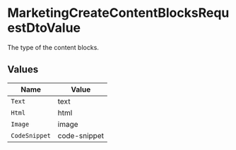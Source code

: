 # MarketingCreateContentBlocksRequestDtoValue

The type of the content blocks.


## Values

| Name          | Value         |
| ------------- | ------------- |
| `Text`        | text          |
| `Html`        | html          |
| `Image`       | image         |
| `CodeSnippet` | code-snippet  |